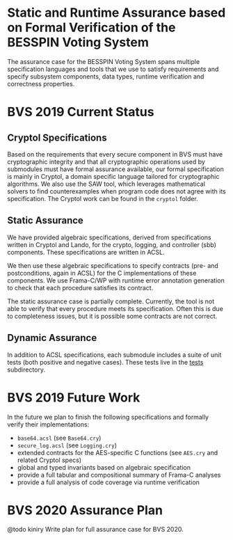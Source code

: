 # Static and Runtime Assurance based on Formal Verification of the BESSPIN Voting System

The assurance case for the BESSPIN Voting System spans multiple specification
languages and tools that we use to satisfy requirements and specify subsystem
components, data types, runtime verification and correctness properties.

# BVS 2019 Current Status

## Cryptol Specifications

Based on the requirements that every secure component in BVS must have
cryptographic integrity and that all cryptographic operations used by
submodules must have formal assurance available, our formal
specification is mainly in Cryptol, a domain specific language tailored
for cryptographic algorithms. We also use the SAW tool, which leverages
mathematical solvers to find counterexamples when program code does not
agree with its specification. The Cryptol work can be found in the
`cryptol` folder.

## Static Assurance 

We have provided algebraic specifications, derived from specifications written
in Cryptol and Lando, for the crypto, logging, and controller (sbb) components.
These specifications are written in ACSL.

We then use these algebraic specifications to specify contracts (pre- and
postconditions, again in ACSL) for the C implementations of these components. We
use Frama-C/WP with runtime error annotation generation to check that each
procedure satisfies its contract.

The static assurance case is partially complete. Currently, the tool is not able to
verify that every procedure meets its specification. Often this is due to
completeness issues, but it is possible some contracts are not correct.

## Dynamic Assurance

In addition to ACSL specifications, each submodule includes a suite of unit
tests (both positive and negative cases). These tests live in the [tests](source/tests) subdirectory.

# BVS 2019 Future Work

In the future we plan to finish the following specifications and
formally verify their implementations:
- `base64.acsl` (see `Base64.cry`)
- `secure_log.acsl` (see `Logging.cry`)
- extended contracts for the AES-specific C functions (see `AES.cry` and
  related Cryptol specs)
- global and typed invariants based on algebraic specification
- provide a full tabular and compositional summary of Frama-C analyses
- provide a full analysis of code coverage via runtime verification

# BVS 2020 Assurance Plan

@todo kiniry Write plan for full assurance case for BVS 2020.
